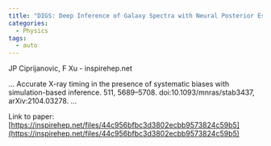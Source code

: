 ```yaml
---
title: "DIGS: Deep Inference of Galaxy Spectra with Neural Posterior Estimation"
categories:
  - Physics
tags:
  - auto
---
```

JP Ciprijanovic, F Xu - inspirehep.net

… Accurate X-ray timing in the presence of systematic biases with simulation-based inference. 511, 5689–5708. doi:10.1093/mnras/stab3437, arXiv:2104.03278. …

Link to paper: [https://inspirehep.net/files/44c956bfbc3d3802ecbb9573824c59b5](https://inspirehep.net/files/44c956bfbc3d3802ecbb9573824c59b5)
